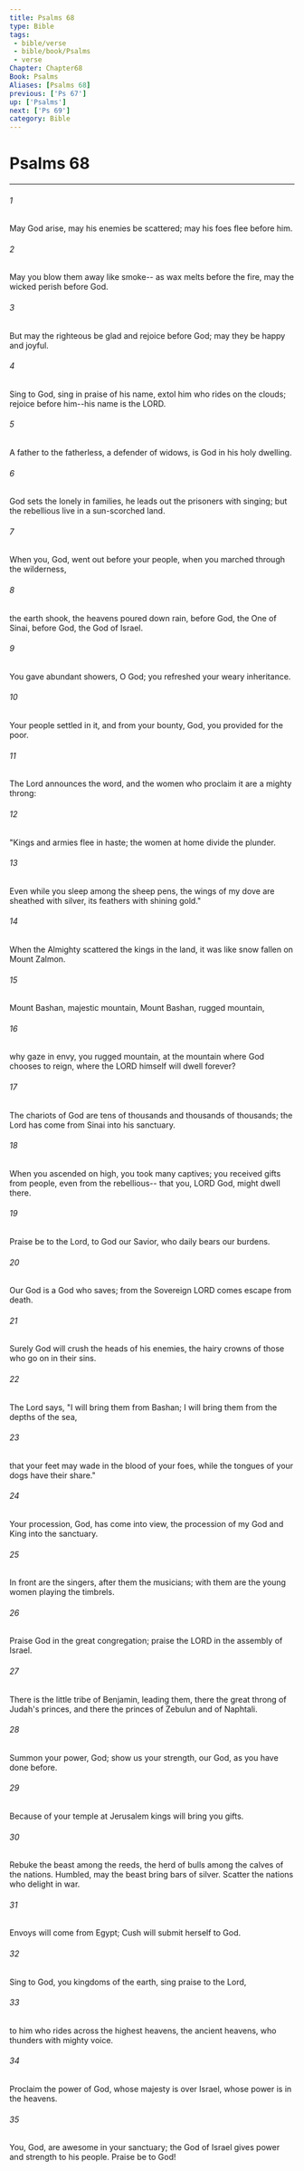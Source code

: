 ```yaml
---
title: Psalms 68
type: Bible
tags:
 - bible/verse
 - bible/book/Psalms
 - verse
Chapter: Chapter68
Book: Psalms
Aliases: [Psalms 68]
previous: ['Ps 67']
up: ['Psalms']
next: ['Ps 69']
category: Bible
---
```

# Psalms 68

***


###### 1 
May God arise, may his enemies be scattered; may his foes flee before him. 

###### 2 
May you blow them away like smoke-- as wax melts before the fire, may the wicked perish before God. 

###### 3 
But may the righteous be glad and rejoice before God; may they be happy and joyful. 

###### 4 
Sing to God, sing in praise of his name, extol him who rides on the clouds; rejoice before him--his name is the LORD. 

###### 5 
A father to the fatherless, a defender of widows, is God in his holy dwelling. 

###### 6 
God sets the lonely in families, he leads out the prisoners with singing; but the rebellious live in a sun-scorched land. 

###### 7 
When you, God, went out before your people, when you marched through the wilderness, 

###### 8 
the earth shook, the heavens poured down rain, before God, the One of Sinai, before God, the God of Israel. 

###### 9 
You gave abundant showers, O God; you refreshed your weary inheritance. 

###### 10 
Your people settled in it, and from your bounty, God, you provided for the poor. 

###### 11 
The Lord announces the word, and the women who proclaim it are a mighty throng: 

###### 12 
"Kings and armies flee in haste; the women at home divide the plunder. 

###### 13 
Even while you sleep among the sheep pens, the wings of my dove are sheathed with silver, its feathers with shining gold." 

###### 14 
When the Almighty scattered the kings in the land, it was like snow fallen on Mount Zalmon. 

###### 15 
Mount Bashan, majestic mountain, Mount Bashan, rugged mountain, 

###### 16 
why gaze in envy, you rugged mountain, at the mountain where God chooses to reign, where the LORD himself will dwell forever? 

###### 17 
The chariots of God are tens of thousands and thousands of thousands; the Lord has come from Sinai into his sanctuary. 

###### 18 
When you ascended on high, you took many captives; you received gifts from people, even from the rebellious-- that you, LORD God, might dwell there. 

###### 19 
Praise be to the Lord, to God our Savior, who daily bears our burdens. 

###### 20 
Our God is a God who saves; from the Sovereign LORD comes escape from death. 

###### 21 
Surely God will crush the heads of his enemies, the hairy crowns of those who go on in their sins. 

###### 22 
The Lord says, "I will bring them from Bashan; I will bring them from the depths of the sea, 

###### 23 
that your feet may wade in the blood of your foes, while the tongues of your dogs have their share." 

###### 24 
Your procession, God, has come into view, the procession of my God and King into the sanctuary. 

###### 25 
In front are the singers, after them the musicians; with them are the young women playing the timbrels. 

###### 26 
Praise God in the great congregation; praise the LORD in the assembly of Israel. 

###### 27 
There is the little tribe of Benjamin, leading them, there the great throng of Judah's princes, and there the princes of Zebulun and of Naphtali. 

###### 28 
Summon your power, God; show us your strength, our God, as you have done before. 

###### 29 
Because of your temple at Jerusalem kings will bring you gifts. 

###### 30 
Rebuke the beast among the reeds, the herd of bulls among the calves of the nations. Humbled, may the beast bring bars of silver. Scatter the nations who delight in war. 

###### 31 
Envoys will come from Egypt; Cush will submit herself to God. 

###### 32 
Sing to God, you kingdoms of the earth, sing praise to the Lord, 

###### 33 
to him who rides across the highest heavens, the ancient heavens, who thunders with mighty voice. 

###### 34 
Proclaim the power of God, whose majesty is over Israel, whose power is in the heavens. 

###### 35 
You, God, are awesome in your sanctuary; the God of Israel gives power and strength to his people. Praise be to God! 
